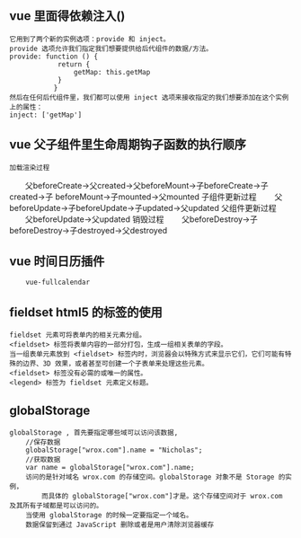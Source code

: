 ## vue 里面得依赖注入()
    它用到了两个新的实例选项：provide 和 inject。
    provide 选项允许我们指定我们想要提供给后代组件的数据/方法。
    provide: function () {
                return {
                    getMap: this.getMap
                }
               }
    然后在任何后代组件里，我们都可以使用 inject 选项来接收指定的我们想要添加在这个实例上的属性：
    inject: ['getMap']
## vue 父子组件里生命周期钩子函数的执行顺序
    加载渲染过程
　　父beforeCreate->父created->父beforeMount->子beforeCreate->子created->子             beforeMount->子mounted->父mounted
    子组件更新过程
　　父beforeUpdate->子beforeUpdate->子updated->父updated
    父组件更新过程
　　父beforeUpdate->父updated
    销毁过程
　　父beforeDestroy->子beforeDestroy->子destroyed->父destroyed

##  vue 时间日历插件
        vue-fullcalendar

##  fieldset html5 的标签的使用
    fieldset 元素可将表单内的相关元素分组。
    <fieldset> 标签将表单内容的一部分打包，生成一组相关表单的字段。
    当一组表单元素放到 <fieldset> 标签内时，浏览器会以特殊方式来显示它们，它们可能有特殊的边界、3D 效果，或者甚至可创建一个子表单来处理这些元素。
    <fieldset> 标签没有必需的或唯一的属性。
    <legend> 标签为 fieldset 元素定义标题。

## globalStorage 
    globalStorage , 首先要指定哪些域可以访问该数据,
        //保存数据
        globalStorage["wrox.com"].name = "Nicholas";
        //获取数据
        var name = globalStorage["wrox.com"].name;
        访问的是针对域名 wrox.com 的存储空间。globalStorage 对象不是 Storage 的实例，
            而具体的 globalStorage["wrox.com"]才是。这个存储空间对于 wrox.com 及其所有子域都是可以访问的。
        当使用 globalStorage 的时候一定要指定一个域名。
        数据保留到通过 JavaScript 删除或者是用户清除浏览器缓存